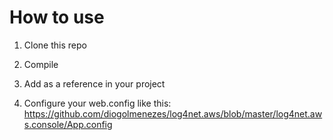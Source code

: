 How to use
===========

1) Clone this repo

2) Compile

3) Add as a reference in your project

4) Configure your web.config like this: https://github.com/diogolmenezes/log4net.aws/blob/master/log4net.aws.console/App.config
